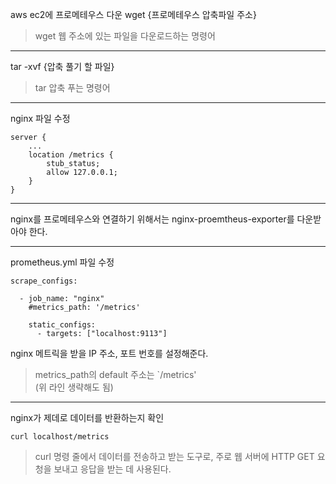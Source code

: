 aws ec2에 프로메테우스 다운
wget {프로메테우스 압축파일 주소}

> wget 웹 주소에 있는 파일을 다운로드하는 명령어

---

tar -xvf {압축 풀기 할 파일}

> tar 압축 푸는 명령어

---

nginx 파일 수정

```
server {
    ...
    location /metrics {
        stub_status;
        allow 127.0.0.1;
    }
}

```

---

nginx를 프로메테우스와 연결하기 위해서는 nginx-proemtheus-exporter를 다운받아야 한다.

---

prometheus.yml 파일 수정

```
scrape_configs:

  - job_name: "nginx"
    #metrics_path: '/metrics'

    static_configs:
      - targets: ["localhost:9113"]
```

nginx 메트릭을 받을 IP 주소, 포트 번호를 설정해준다.

> metrics_path의 default 주소는 `/metrics'  
> (위 라인 생략해도 됨)

---

nginx가 제데로 데이터를 반환하는지 확인

`curl localhost/metrics`

> curl 명령 줄에서 데이터를 전송하고 받는 도구로, 주로 웹 서버에 HTTP GET 요청을 보내고 응답을 받는 데 사용된다.

